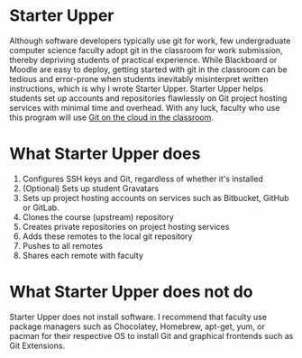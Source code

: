 # Starter Upper

Although software developers typically use git for work, few undergraduate computer science faculty adopt git in the classroom for work submission, thereby depriving students of practical experience.
While Blackboard or Moodle are easy to deploy, getting started with git in the classroom can be tedious and error-prone when students inevitably misinterpret written instructions, which is why I wrote Starter Upper.
Starter Upper helps students set up accounts and repositories flawlessly on Git project hosting services with minimal time and overhead.
With any luck, faculty who use this program will use [Git on the cloud in the classroom](http://db.grinnell.edu/sigcse/sigcse2013/Program/viewAcceptedProposal.pdf?sessionType=paper&sessionNumber=257).

# What Starter Upper does

1. Configures SSH keys and Git, regardless of whether it's installed
2. (Optional) Sets up student Gravatars
3. Sets up project hosting accounts on services such as Bitbucket, GitHub or GitLab.
4. Clones the course (upstream) repository
5. Creates private repositories on project hosting services
6. Adds these remotes to the local git repository
7. Pushes to all remotes
8. Shares each remote with faculty

# What Starter Upper does not do

Starter Upper does not install software.
I recommend that faculty use package managers such as Chocolatey, Homebrew, apt-get, yum, or pacman for their respective OS to install Git and graphical frontends such as Git Extensions.